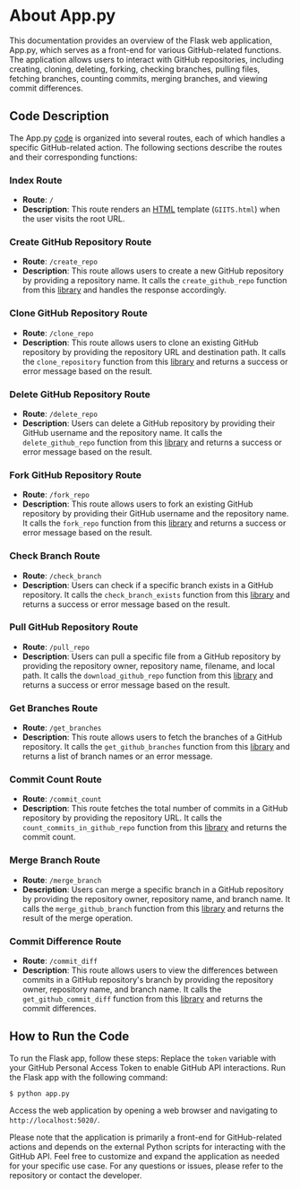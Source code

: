 # About App.py

This documentation provides an overview of the Flask web application, App.py, which serves as a front-end for various GitHub-related functions. The application allows users to interact with GitHub repositories, including creating, cloning, deleting, forking, checking branches, pulling files, fetching branches, counting commits, merging branches, and viewing commit differences.

## Code Description

The App.py [code](/src/app.py) is organized into several routes, each of which handles a specific GitHub-related action. The following sections describe the routes and their corresponding functions:

### Index Route
- **Route**: `/`
- **Description**: This route renders an [HTML](/src/templates/GIITS.html) template (`GIITS.html`) when the user visits the root URL.

### Create GitHub Repository Route
- **Route**: `/create_repo`
- **Description**: This route allows users to create a new GitHub repository by providing a repository name. It calls the `create_github_repo` function from this [library](/src/gits_createrepo.py)  and handles the response accordingly.

### Clone GitHub Repository Route
- **Route**: `/clone_repo`
- **Description**: This route allows users to clone an existing GitHub repository by providing the repository URL and destination path. It calls the `clone_repository` function from this [library](/src/gits_clone.py) and returns a success or error message based on the result.

### Delete GitHub Repository Route
- **Route**: `/delete_repo`
- **Description**: Users can delete a GitHub repository by providing their GitHub username and the repository name. It calls the `delete_github_repo` function from this [library](/src/gits_delete.py) and returns a success or error message based on the result.

### Fork GitHub Repository Route
- **Route**: `/fork_repo`
- **Description**: This route allows users to fork an existing GitHub repository by providing their GitHub username and the repository name. It calls the `fork_repo` function from this [library](/src/gits_fork.py) and returns a success or error message based on the result.

### Check Branch Route
- **Route**: `/check_branch`
- **Description**: Users can check if a specific branch exists in a GitHub repository. It calls the `check_branch_exists` function from this [library](/src/gits_checkbranch.py) and returns a success or error message based on the result.

### Pull GitHub Repository Route
- **Route**: `/pull_repo`
- **Description**: Users can pull a specific file from a GitHub repository by providing the repository owner, repository name, filename, and local path. It calls the `download_github_repo` function from this [library](/src/gits_pull.py) and returns a success or error message based on the result.

### Get Branches Route
- **Route**: `/get_branches`
- **Description**: This route allows users to fetch the branches of a GitHub repository. It calls the `get_github_branches` function from this [library](/src/gits_branch.py) and returns a list of branch names or an error message.

### Commit Count Route
- **Route**: `/commit_count`
- **Description**: This route fetches the total number of commits in a GitHub repository by providing the repository URL. It calls the `count_commits_in_github_repo` function from this [library](/src/gits_countcommit.py) and returns the commit count.

### Merge Branch Route
- **Route**: `/merge_branch`
- **Description**: Users can merge a specific branch in a GitHub repository by providing the repository owner, repository name, and branch name. It calls the `merge_github_branch` function from this [library](/src/gits_merge.py) and returns the result of the merge operation.

### Commit Difference Route
- **Route**: `/commit_diff`
- **Description**: This route allows users to view the differences between commits in a GitHub repository's branch by providing the repository owner, repository name, and branch name. It calls the `get_github_commit_diff` function from this [library](/src/gits_diff.py) and returns the commit differences.

## How to Run the Code

To run the Flask app, follow these steps:
Replace the `token` variable with your GitHub Personal Access Token to enable GitHub API interactions.
Run the Flask app with the following command:
```
$ python app.py
```

Access the web application by opening a web browser and navigating to `http://localhost:5020/`.

Please note that the application is primarily a front-end for GitHub-related actions and depends on the external Python scripts for interacting with the GitHub API.
Feel free to customize and expand the application as needed for your specific use case.
For any questions or issues, please refer to the repository or contact the developer.

